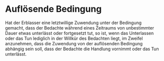 # Auflösende Bedingung

Hat der Erblasser eine letztwillige Zuwendung unter der Bedingung gemacht, dass der Bedachte während eines Zeitraums von unbestimmter Dauer etwas unterlässt oder fortgesetzt tut, so ist, wenn das Unterlassen oder das Tun lediglich in der Willkür des Bedachten liegt, im Zweifel anzunehmen, dass die Zuwendung von der auflösenden Bedingung abhängig sein soll, dass der Bedachte die Handlung vornimmt oder das Tun unterlässt. 

